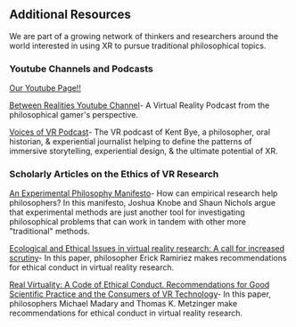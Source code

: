 ## Additional Resources

We are part of a growing network of thinkers and researchers around the world interested in using XR to pursue traditional philosophical topics. 


### Youtube Channels and Podcasts
[Our Youtube Page!!](https://www.youtube.com/watch?v=DyLk4SZzU3k)

[Between Realities Youtube Channel](https://www.youtube.com/channel/UCeA0Q6k4xll-6q0FZ9IF4OQ)- A Virtual Reality Podcast from the philosophical gamer's perspective.

[Voices of VR Podcast](https://voicesofvr.com/)- The VR podcast of Kent Bye, a philosopher, oral historian, & experiential journalist helping to define the patterns of immersive storytelling, experiential design, & the ultimate potential of XR.

### Scholarly Articles on the Ethics of VR Research

[An Experimental Philosophy Manifesto](https://github.com/vmasc-odu/Virginia-Philosophy-Reality-Lab/blob/main/Philosophy%20Resources/Knobe%20and%20Nichols-%20An%20Experimental%20Philosophy%20Manifesto.pdf)- How can empirical research help philosophers?  In this manifesto, Joshua Knobe and Shaun Nichols argue that experimental methods are just another tool for investigating philosophical problems that can work in tandem with other more "traditional" methods.

[Ecological and Ethical Issues in virtual reality research: A call for increased scrutiny](https://github.com/vmasc-odu/Virginia-Philosophy-Reality-Lab/blob/main/Philosophy%20Resources/Ramirez-%20Ecological%20and%20ethical%20issues%20in%20virtual%20reality%20research-%20A%20call%20for%20increased%20scrutiny.pdf)- In this paper, philosopher Erick Ramiriez makes recommendations for ethical conduct in virtual reality research.

[Real Virtuality: A Code of Ethical Conduct. Recommendations for Good Scientific Practice and the Consumers of VR Technology](https://github.com/vmasc-odu/Virginia-Philosophy-Reality-Lab/blob/main/Philosophy%20Resources/Madary%20%26%20Metzinger-%20Real%20Virtuality%20a%20Code%20of%20Ethical%20Conduct.pdf)- In this paper, philosophers Michael Madary and Thomas K. Metzinger make recommendations for ethical conduct in virtual reality research. 

